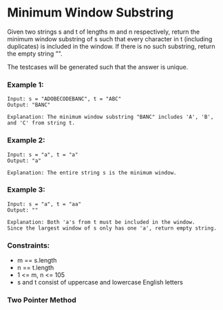 # Minimum Window Substring
Given two strings s and t of lengths m and n respectively, return the minimum window 
substring of s such that every character in t (including duplicates) is included in the window. If there is no such substring, return the empty string "".

The testcases will be generated such that the answer is unique.

 
### Example 1:
    Input: s = "ADOBECODEBANC", t = "ABC"
    Output: "BANC"
    
    Explanation: The minimum window substring "BANC" includes 'A', 'B', and 'C' from string t.

### Example 2:
    Input: s = "a", t = "a"
    Output: "a"
    
    Explanation: The entire string s is the minimum window.

### Example 3:
    Input: s = "a", t = "aa"
    Output: ""

    Explanation: Both 'a's from t must be included in the window.
    Since the largest window of s only has one 'a', return empty string.
 
### Constraints:
- m == s.length
- n == t.length
- 1 <= m, n <= 105
- s and t consist of uppercase and lowercase English letters

### Two Pointer Method